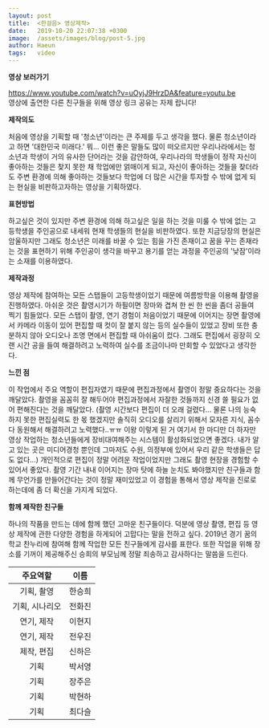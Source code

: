 ```yaml
---
layout: post
title:  <한걸음> 영상제작>
date:   2019-10-20 22:07:38 +0300
image:  /assets/images/blog/post-5.jpg
author: Haeun
tags:   video
---
```


**영상 보러가기**

https://www.youtube.com/watch?v=uOyjJ9HrzDA&feature=youtu.be
<br>영상에 출연한 다른 친구들을 위해 영상 링크 공유는 자제 랍니다!

**제작의도**

처음에 영상을 기획할 때 '청소년'이라는 큰 주제를 두고 생각을 했다. 물론 청소년이라고 하면 '대한민국 미래다.' 뭐... 이런 좋은 말들도 많이 떠오르지만 우리나라에서는 청소년과 학생이 거의 유사한 단어라는 것을 감안하여, 우리나라의 학생들이 정작 자신이 좋아하는 것들은 찾지 못한 채 학업에만 얽매이게 되고, 자신이 좋아하는 것들을 찾더라도 주변 환경에 의해 좋아하는 것들보다 학업에 더 많은 시간을 투자할 수 밖에 없게 되는 현실을 비판하고자하는 영상을 기획하였다. 

**표현방법**

하고싶은 것이 있지만 주변 환경에 의해 하고싶은 일을 하는 것을 미룰 수 밖에 없는 고등학생을 주인공으로 내세워 현재 학생들의 현실을 비판하였다. 또한 지금당장의 현실은 암울하지만 그래도 청소년은 미래를 바꿀 수 있는 힘을 가진 존재이고 꿈을 꾸는 존재라는 것을 표현하기 위해 주인공이 생각을 바꾸고 용기를 얻는 과정을 주인공의 '낮잠'이라는 소재를 이용하였다. 

**제작과정**

영상 제작에 참여하는 모든 스탭들이 고등학생이었기 때문에 여름방학을 이용해 촬영을 진행하였다. 아쉬운 것은 촬영시기가 하필이면 장마와 겹쳐 한 씬 한 씬을 좀더 공들여 찍기 힘들었다. 모든 스탭이 촬영, 연기 경험이 처음이었기 때문에 이어지는 장면 촬영에서 카메라 이동이 있어 편집할 때 컷이 잘 붙지 않는 등의 실수들이 있었고 장비 또한 충분하지 않아 오디오나 조명 면에서 편집할 때 아쉬움이 컸다. 그래도 편집에서 굉장히 오랜 시간 공을 들여 해결하려고 노력하여 실수를 조금이나마 만회할 수 있었다고 생각한다.  

**느낀 점**

이 작업에서 주요 역할이 편집자였기 때문에 편집과정에서 촬영이 정말 중요하다는 것을 깨달았다. 촬영을 꼼꼼히 잘 해두어야 편집과정에서 자잘한 것들까지 신경 쓸 필요가 없어 편해진다는 것을 깨달았다. (촬영 시간보다 편집이 더 오래 걸렸다... 물론 나의 능숙하지 못한 편집실력도 한 몫 했겠지만 솔직히 오디오를 살리기 위해서 모자른 지식, 꼼수 다 동원해서 해결하려고 노력했다..ㅠㅠ 이왕 이렇게 된 거 여기서 한 마디만 더 하자만 영상 작업하는 청소년들에게 장비대여해주는 시스템이 활성화되었으면 좋겠다. 내가 알고 있는 곳은 미디어경청 뿐인데 그마저도 수원, 의정부에 있어서 우리 같은 학생들은 답도 없다...) 개인적으로 편집이 정말 어려운 작업이었지만 그래도 촬영 현장을 경험할 수 있어서 좋았다. 촬영 기간 내내 이어지는 장마 탓에 하늘 눈치도 봐야했지만 친구들과 함께 무언가를 만들어간다는 것이 정말 재미있었고 이 경험을 통해서 영상 제작을 진로로 하는데에 좀 더 확신을 가지게 되었다.  

**함께 제작한 친구들**

하나의 작품을 만드는 데에 함께 했던 고마운 친구들이다. 덕분에 영상 촬영, 편집 등 영상 제작에 관한 다양한 경험을 하게되어 고맙다는 말을 전하고 싶다. 2019년 경기 꿈의 학교 찬누리에 참여해 함께 작업한 모든 친구들에게 감사를 표한다. 또한 작업을 위해 장소를 기꺼이 제공해주신 승희의 부모님께 정말 죄송하고 감사하다는 말씀을 드린다.

| 주요역할 | 이름 | 
|:-----:|:----:|
| 기획, 촬영 | 한승희 | 
| 기획, 시나리오 | 전화진 | 
| 연기, 제작 | 이현지 |  
| 연기,  제작 | 전우진 | 
| 제작, 편집 | 신하은 | 
| 기획 | 박서영 |  
| 기획 | 장주은 |
| 기획 | 박현하 |
| 기획 | 최다슬 |
